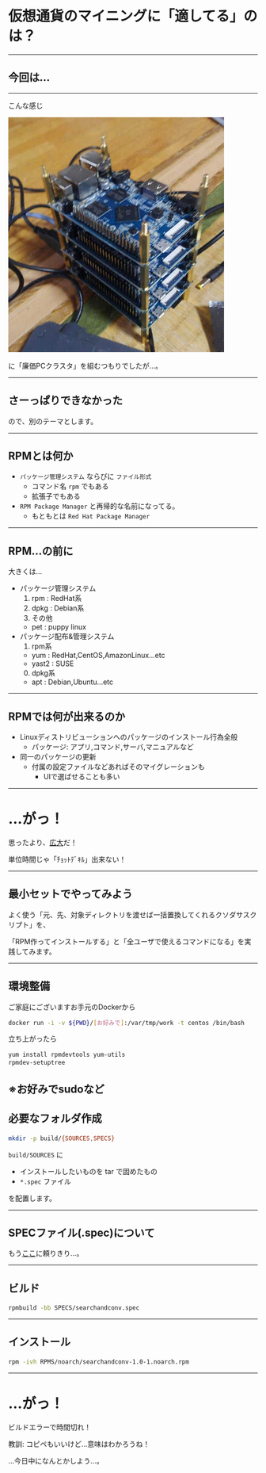 # 仮想通貨のマイニングに「適してる」のは？

----

## 今回は…

---

こんな感じ

![OrangePIタワー](image/tower.jpg)

に「廉価PCクラスタ」を組むつもりでしたが…。

---

## さーっぱりできなかった

ので、別のテーマとします。


----

## RPMとは何か

- `パッケージ管理システム` ならびに `ファイル形式`
  - コマンド名 `rpm` でもある
  - 拡張子でもある
- `RPM Package Manager` と再帰的な名前になってる。
  - もともとは `Red Hat Package Manager`

---

## RPM…の前に

大きくは…

- パッケージ管理システム
  1. rpm : RedHat系
  0. dpkg : Debian系
  0. その他
    - pet : puppy linux
- パッケージ配布&管理システム
  1. rpm系
    - yum : RedHat,CentOS,AmazonLinux...etc
    - yast2 : SUSE
  0. dpkg系
    - apt : Debian,Ubuntu...etc

---

## RPMでは何が出来るのか

- Linuxディストリビューションへのパッケージのインストール行為全般
  - パッケージ: アプリ,コマンド,サーバ,マニュアルなど
- 同一のパッケージの更新
  - 付属の設定ファイルなどあればそのマイグレーションも
    - UIで選ばせることも多い


---

# …がっ！

思ったより、[広大](https://vinelinux.org/docs/vine6/making-rpm/make-spec.html)だ！

単位時間じゃ「ﾁｮｯﾄﾃﾞｷﾙ」出来ない！

---

## 最小セットでやってみよう

よく使う「元、先、対象ディレクトリを渡せば一括置換してくれるクソダサスクリプト」を、

「RPM作ってインストールする」と「全ユーザで使えるコマンドになる」を実践してみます。

---

## 環境整備

ご家庭にございますお手元のDockerから

```bash
docker run -i -v ${PWD}/[お好みで]:/var/tmp/work -t centos /bin/bash
```

立ち上がったら

```
yum install rpmdevtools yum-utils
rpmdev-setuptree
```

※お好みでsudoなど
---

## 必要なフォルダ作成

```bash
mkdir -p build/{SOURCES,SPECS}
```

`build/SOURCES` に

- インストールしたいものを tar で固めたもの
- `*.spec` ファイル

を配置します。

---

## SPECファイル(.spec)について

もう[ここ](https://vinelinux.org/docs/vine6/making-rpm/make-spec.html)に頼りきり…。

---

## ビルド

```bash
rpmbuild -bb SPECS/searchandconv.spec
```

---

## インストール

```bash
rpm -ivh RPMS/noarch/searchandconv-1.0-1.noarch.rpm
```

---

# …がっ！

ビルドエラーで時間切れ！

教訓: コピペもいいけど…意味はわかろうね！

…今日中になんとかしよう…。
